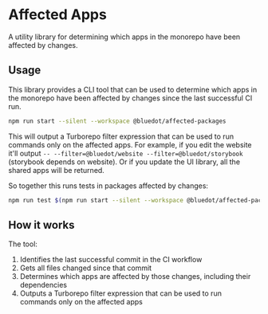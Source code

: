 # Affected Apps

A utility library for determining which apps in the monorepo have been affected by changes.

## Usage

This library provides a CLI tool that can be used to determine which apps in the monorepo have been affected by changes since the last successful CI run.

```bash
npm run start --silent --workspace @bluedot/affected-packages
```

This will output a Turborepo filter expression that can be used to run commands only on the affected apps. For example, if you edit the website it'll output `-- --filter=@bluedot/website --filter=@bluedot/storybook` (storybook depends on website). Or if you update the UI library, all the shared apps will be returned.

So together this runs tests in packages affected by changes:

```bash
npm run test $(npm run start --silent --workspace @bluedot/affected-packages)
```

## How it works

The tool:

1. Identifies the last successful commit in the CI workflow
2. Gets all files changed since that commit
3. Determines which apps are affected by those changes, including their dependencies
4. Outputs a Turborepo filter expression that can be used to run commands only on the affected apps

